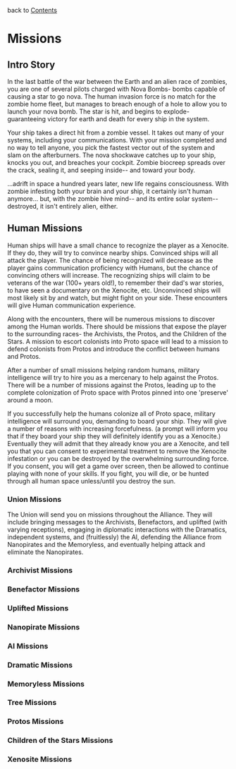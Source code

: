 back to [Contents](Contents.md)
# Missions #
## Intro Story ##
In the last battle of the war between the Earth and an alien race of zombies, you are one of several pilots charged with Nova Bombs- bombs capable of causing a star to go nova.  The human invasion force is no match for the zombie home fleet, but manages to breach enough of a hole to allow you to launch your nova bomb.  The star is hit, and begins to explode- guaranteeing victory for earth and death for every ship in the system.

Your ship takes a direct hit from a zombie vessel.  It takes out many of your systems, including your communications.  With your mission completed and no way to tell anyone, you pick the fastest vector out of the system and slam on the afterburners.  The nova shockwave catches up to your ship, knocks you out, and breaches your cockpit.  Zombie biocreep spreads over the crack, sealing it, and seeping inside-- and toward your body.

...adrift in space a hundred years later, new life regains consciousness.  With zombie infesting both your brain and your ship, it certainly isn't human anymore... but, with the zombie hive mind-- and its entire solar system-- destroyed, it isn't entirely alien, either.

## Human Missions ##
Human ships will have a small chance to recognize the player as a Xenocite.  If they do, they will try to convince nearby ships.  Convinced ships will all attack the player.  The chance of being recognized will decrease as the player gains communication proficiency with Humans, but the chance of convincing others will increase.  The recognizing ships will claim to be veterans of the war (100+ years old!), to remember their dad's war stories, to have seen a documentary on the Xenocite, etc.  Unconvinced ships will most likely sit by and watch, but might fight on your side.  These encounters will give Human communication experience.

Along with the encounters, there will be numerous missions to discover among the Human worlds.  There should be missions that expose the player to the surrounding races- the Archivists, the Protos, and the Children of the Stars.  A mission to escort colonists into Proto space will lead to a mission to defend colonists from Protos and introduce the conflict between humans and Protos.

After a number of small missions helping random humans, military intelligence will try to hire you as a mercenary to help against the Protos.  There will be a number of missions against the Protos, leading up to the complete colonization of Proto space with Protos pinned into one 'preserve' around a moon.

If you successfully help the humans colonize all of Proto space, military intelligence will surround you, demanding to board your ship.  They will give a number of reasons with increasing forcefulness.  (a prompt will inform you that if they board your ship they will definitely identify you as a Xenocite.)  Eventually they will admit that they already know you are a Xenocite, and tell you that you can consent to experimental treatment to remove the Xenocite infestation or you can be destroyed by the overwhelming surrounding force.  If you consent, you will get a game over screen, then be allowed to continue playing with none of your skills.  If you fight, you will die, or be hunted through all human space unless/until you destroy the sun.

### Union Missions ###
The Union will send you on missions throughout the Alliance.  They will include bringing messages to the Archivists, Benefactors, and uplifted (with varying receptions), engaging in diplomatic interactions with the Dramatics, independent systems, and (fruitlessly) the AI, defending the Alliance from Nanopirates and the Memoryless, and eventually helping attack and eliminate the Nanopirates.

### Archivist Missions ###
### Benefactor Missions ###
### Uplifted Missions ###
### Nanopirate Missions ###
### AI Missions ###
### Dramatic Missions ###
### Memoryless Missions ###
### Tree Missions ###
### Protos Missions ###
### Children of the Stars Missions ###
### Xenosite Missions ###